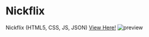 # Nickflix
Nickflix (HTML5, CSS, JS, JSON)
[View Here!](https://neekyo.github.io/Nickflix/ "View here")
![preview](preview.gyfcat)
